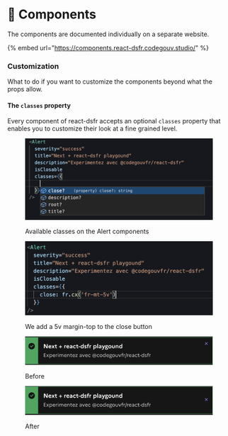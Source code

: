 # 🧩 Components

The components are documented individually on a separate website.

{% embed url="https://components.react-dsfr.codegouv.studio/" %}

### Customization

What to do if you want to customize the components beyond what the props allow.

#### The `classes` property

Every component of react-dsfr accepts an optional `classes` property that enables you to customize their look at a fine grained level.

<figure><img src=".gitbook/assets/image (5).png" alt=""><figcaption><p>Available classes on the Alert components</p></figcaption></figure>

<figure><img src=".gitbook/assets/image (8) (1).png" alt=""><figcaption><p>We add a 5v margin-top to the close button</p></figcaption></figure>

<figure><img src=".gitbook/assets/image (1).png" alt=""><figcaption><p>Before</p></figcaption></figure>

<figure><img src=".gitbook/assets/image (9).png" alt=""><figcaption><p>After</p></figcaption></figure>


